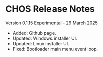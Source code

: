 
# CHOS Release Notes

Version 0.1.15 Experimental - 29 March 2025

- Added: Github page.
- Updated: Windows installer UI.
- Updated: Linux installer UI.
- Fixed: Bootloader main menu event loop.


